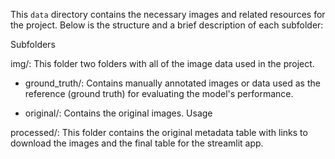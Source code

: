 This `data` directory contains the necessary images and related resources for the project. Below is the structure and a brief description of each subfolder:

Subfolders

img/: This folder two folders with  all of the image data used in the project.

- ground_truth/: Contains manually annotated images or data used as the reference (ground truth) for evaluating the model's performance.

- original/: Contains the original images.
Usage

processed/: This folder contains the original metadata table with links to download the images and the final table for the streamlit app.
